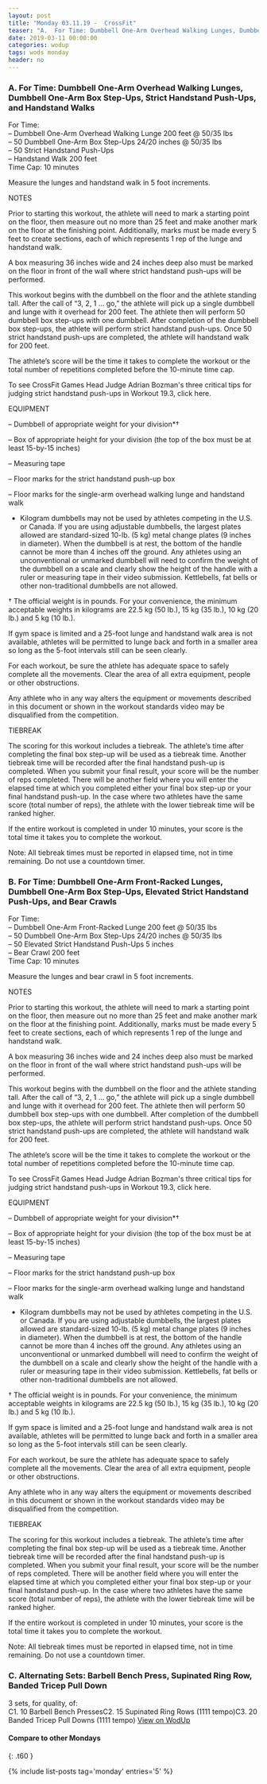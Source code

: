 ```yaml
---
layout: post
title: "Monday 03.11.19 -  CrossFit"
teaser: "A.  For Time: Dumbbell One-Arm Overhead Walking Lunges, Dumbbell One-Arm Box Step-Ups, Strict Handstand Push-Ups, and Handstand Walks<br/> B.  For Time: Dumbbell One-Arm Front-Racked Lunges, Dumbbell One-Arm Box Step-Ups, Elevated Strict Handstand Push-Ups, and Bear Crawls<br/> C. Alternating Sets: Barbell Bench Press, Supinated Ring Row, Banded Tricep Pull Down"
date: 2019-03-11 00:00:00
categories: wodup
tags: wods monday
header: no
---
```



<h3>A.  For Time: Dumbbell One-Arm Overhead Walking Lunges, Dumbbell One-Arm Box Step-Ups, Strict Handstand Push-Ups, and Handstand Walks</h3>
For Time:<br/>– Dumbbell One-Arm Overhead Walking Lunge 200 feet @ 50/35 lbs<br/>– 50 Dumbbell One-Arm Box Step-Ups 24/20 inches @ 50/35 lbs<br/>– 50 Strict Handstand Push-Ups<br/>– Handstand Walk 200 feet<br/>Time Cap: 10 minutes<br/>

Measure the lunges and handstand walk in 5 foot increments.

NOTES

Prior to starting this workout, the athlete will need to mark a starting point on the floor, then measure out no more than 25 feet and make another mark on the floor at the finishing point. Additionally, marks must be made every 5 feet to create sections, each of which represents 1 rep of the lunge and handstand walk.

A box measuring 36 inches wide and 24 inches deep also must be marked on the floor in front of the wall where strict handstand push-ups will be performed.

This workout begins with the dumbbell on the floor and the athlete standing tall. After the call of “3, 2, 1 … go,” the athlete will pick up a single dumbbell and lunge with it overhead for 200 feet. The athlete then will perform 50 dumbbell box step-ups with one dumbbell. After completion of the dumbbell box step-ups, the athlete will perform strict handstand push-ups. Once 50 strict handstand push-ups are completed, the athlete will handstand walk for 200 feet.

The athlete’s score will be the time it takes to complete the workout or the total number of repetitions completed before the 10-minute time cap.  

To see CrossFit Games Head Judge Adrian Bozman's three critical tips for judging strict handstand push-ups in Workout 19.3, click here. 

EQUIPMENT 

– Dumbbell of appropriate weight for your division*†

– Box of appropriate height for your division (the top of the box must be at least 15-by-15 inches)

– Measuring tape

– Floor marks for the strict handstand push-up box

– Floor marks for the single-arm overhead walking lunge and handstand walk

* Kilogram dumbbells may not be used by athletes competing in the U.S. or Canada. If you are using adjustable dumbbells, the largest plates allowed are standard-sized 10-lb. (5 kg) metal change plates (9 inches in diameter). When the dumbbell is at rest, the bottom of the handle cannot be more than 4 inches off the ground. Any athletes using an unconventional or unmarked dumbbell will need to confirm the weight of the dumbbell on a scale and clearly show the height of the handle with a ruler or measuring tape in their video submission. Kettlebells, fat bells or other non-traditional dumbbells are not allowed.  

† The official weight is in pounds. For your convenience, the minimum acceptable weights in kilograms are 22.5 kg (50 lb.), 15 kg (35 lb.), 10 kg (20 lb.) and 5 kg (10 lb.).

If gym space is limited and a 25-foot lunge and handstand walk area is not available, athletes will be permitted to lunge back and forth in a smaller area so long as the 5-foot intervals still can be seen clearly.

For each workout, be sure the athlete has adequate space to safely complete all the movements. Clear the area of all extra equipment, people or other obstructions.

Any athlete who in any way alters the equipment or movements described in this document or shown in the workout standards video may be disqualified from the competition.

TIEBREAK

The scoring for this workout includes a tiebreak. The athlete’s time after completing the final box step-up will be used as a tiebreak time. Another tiebreak time will be recorded after the final handstand push-up is completed. When you submit your final result, your score will be the number of reps completed. There will be another field where you will enter the elapsed time at which you completed either your final box step-up or your final handstand push-up. In the case where two athletes have the same score (total number of reps), the athlete with the lower tiebreak time will be ranked higher.

If the entire workout is completed in under 10 minutes, your score is the total time it takes you to complete the workout.

Note: All tiebreak times must be reported in elapsed time, not in time remaining. Do not use a countdown timer.


<h3>B.  For Time: Dumbbell One-Arm Front-Racked Lunges, Dumbbell One-Arm Box Step-Ups, Elevated Strict Handstand Push-Ups, and Bear Crawls</h3>
For Time:<br/>– Dumbbell One-Arm Front-Racked Lunge 200 feet @ 50/35 lbs<br/>– 50 Dumbbell One-Arm Box Step-Ups 24/20 inches @ 50/35 lbs<br/>– 50 Elevated Strict Handstand Push-Ups 5 inches<br/>– Bear Crawl 200 feet<br/>Time Cap: 10 minutes<br/>

Measure the lunges and bear crawl in 5 foot increments.

NOTES

Prior to starting this workout, the athlete will need to mark a starting point on the floor, then measure out no more than 25 feet and make another mark on the floor at the finishing point. Additionally, marks must be made every 5 feet to create sections, each of which represents 1 rep of the lunge and handstand walk.

A box measuring 36 inches wide and 24 inches deep also must be marked on the floor in front of the wall where strict handstand push-ups will be performed.

This workout begins with the dumbbell on the floor and the athlete standing tall. After the call of “3, 2, 1 … go,” the athlete will pick up a single dumbbell and lunge with it overhead for 200 feet. The athlete then will perform 50 dumbbell box step-ups with one dumbbell. After completion of the dumbbell box step-ups, the athlete will perform strict handstand push-ups. Once 50 strict handstand push-ups are completed, the athlete will handstand walk for 200 feet.

The athlete’s score will be the time it takes to complete the workout or the total number of repetitions completed before the 10-minute time cap.  

To see CrossFit Games Head Judge Adrian Bozman's three critical tips for judging strict handstand push-ups in Workout 19.3, click here. 

EQUIPMENT 

– Dumbbell of appropriate weight for your division*†

– Box of appropriate height for your division (the top of the box must be at least 15-by-15 inches)

– Measuring tape

– Floor marks for the strict handstand push-up box

– Floor marks for the single-arm overhead walking lunge and handstand walk

* Kilogram dumbbells may not be used by athletes competing in the U.S. or Canada. If you are using adjustable dumbbells, the largest plates allowed are standard-sized 10-lb. (5 kg) metal change plates (9 inches in diameter). When the dumbbell is at rest, the bottom of the handle cannot be more than 4 inches off the ground. Any athletes using an unconventional or unmarked dumbbell will need to confirm the weight of the dumbbell on a scale and clearly show the height of the handle with a ruler or measuring tape in their video submission. Kettlebells, fat bells or other non-traditional dumbbells are not allowed.  

† The official weight is in pounds. For your convenience, the minimum acceptable weights in kilograms are 22.5 kg (50 lb.), 15 kg (35 lb.), 10 kg (20 lb.) and 5 kg (10 lb.).

If gym space is limited and a 25-foot lunge and handstand walk area is not available, athletes will be permitted to lunge back and forth in a smaller area so long as the 5-foot intervals still can be seen clearly.

For each workout, be sure the athlete has adequate space to safely complete all the movements. Clear the area of all extra equipment, people or other obstructions.

Any athlete who in any way alters the equipment or movements described in this document or shown in the workout standards video may be disqualified from the competition.

TIEBREAK

The scoring for this workout includes a tiebreak. The athlete’s time after completing the final box step-up will be used as a tiebreak time. Another tiebreak time will be recorded after the final handstand push-up is completed. When you submit your final result, your score will be the number of reps completed. There will be another field where you will enter the elapsed time at which you completed either your final box step-up or your final handstand push-up. In the case where two athletes have the same score (total number of reps), the athlete with the lower tiebreak time will be ranked higher.

If the entire workout is completed in under 10 minutes, your score is the total time it takes you to complete the workout.

Note: All tiebreak times must be reported in elapsed time, not in time remaining. Do not use a countdown timer.


<h3>C. Alternating Sets: Barbell Bench Press, Supinated Ring Row, Banded Tricep Pull Down</h3>
3 sets, for quality,  of:<br/>C1. 10 Barbell Bench PressesC2. 15 Supinated Ring Rows (1111 tempo)C3. 20 Banded Tricep Pull Downs (1111 tempo)
<a href="https://www.wodup.com/gyms/asphodel/wods/14005" target="blank">View on WodUp</a>


#### Compare to other Mondays
{: .t60 }

{% include list-posts tag='monday' entries='5' %}